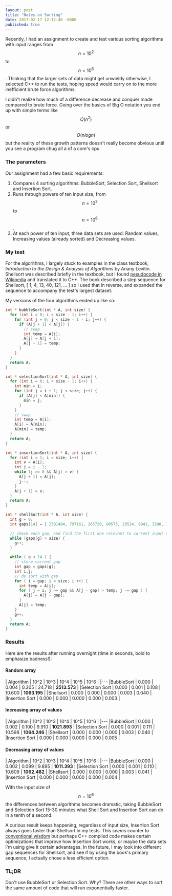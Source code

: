 ```yaml
---
layout: post
title: "Notes on Sorting"
date: 2017-02-17 12:12:48 -0800
published: true
---
```


Recently, I had an assignment to create and test various sorting algorithms with input ranges from $$ n=10^2 $$ to $$ n=10^6 $$. Thinking that the larger sets of data might get unwieldy otherwise, I selected C++ to run the tests, hoping speed would carry on to the more inefficient brute force algorithms.

I didn't realize how much of a difference decrease and conquer made compared to brute force. Going over the basics of Big O notation you end up with simple terms like $$ O(n^2) $$ or $$ O(n log n) $$ but the reality of these growth patterns doesn't really become obvious until you see a program chug all a of a core's cpu.

### The parameters

Our assignment had a few basic requirements:
1. Compares 4 sorting algorithms: BubbleSort, Selection Sort, Shellsort and Insertion Sort.
2. Runs through powers of ten input size, from $$ n=10^2 $$ to $$ n=10^6 $$.
3. At each power of ten input, three data sets are used: Random values, Increasing values (already sorted) and Decreasing values.

### My test

For the algorithms, I largely stuck to examples in the class textbook, *Introduction to the Design & Analysis of Algorithms* by Anany Levitin. Shellsort was described briefly in the textbook, but I found [pesudocode in Wikipedia](https://en.wikipedia.org/wiki/Shellsort#Pseudocode) and translated it to C++. The book described a step sequence for Shellsort, [ 1, 4, 13, 40, 121, ... ] so I used that in reverse, and expanded the sequence to accompany the test's largest dataset.

My versions of the four algorithms ended up like so:

``` c++
int * bubbleSort(int * A, int size) {
  for (int i = 0; i < size - 1; i++) {
    for (int j = 0; j < size - 1 - i; j++) {
      if (A[j + 1] < A[j]) {
        // swap
        int temp = A[j];
        A[j] = A[j + 1];
        A[j + 1] = temp;
      }
    }
  }
  return A;
}

int * selectionSort(int * A, int size) {
  for (int i = 0; i < size - 1; i++) {
    int min = i;
    for (int j = i + 1; j < size; j++) {
      if (A[j] < A[min]) {
        min = j;
      }
    }
    // swap
    int temp = A[i];
    A[i] = A[min];
    A[min] = temp;
  }
  return A;
}

int * insertionSort(int * A, int size) {
  for (int i = 1; i < size; i++) {
    int v = A[i];
    int j = i - 1;
    while (j >= 0 && A[j] > v) {
      A[j + 1] = A[j];
      j--;
    }
    A[j + 1] = v;
  }
  return A;
}

int * shellSort(int * A, int size) {
  int g = 0;
  int gaps[14] = { 2391484, 797161, 265720, 88573, 29524, 9841, 3280, 1093, 364, 121, 40, 13, 4, 1 };

  // check each gap, and find the first one relevant to current input size
  while (gaps[g] > size) {
    g++;
  }

  while ( g < 14 ) {
    // store current gap
    int gap = gaps[g];
    int i,j;
    // do sort with gap
    for ( i = gap; i < size; i ++) {
      int temp = A[i];
      for ( j = i; j >= gap && A[j - gap] > temp; j -= gap ) {
        A[j] = A[j - gap];
      }
      A[j] = temp;
    }
    g++;
  }
  return A;
}
```

### Results

Here are the results after running overnight (time in seconds, bold to emphasize badness!):

#### Random array

| Algorithm | 10^2 |   10^3 |   10^4 |   10^5 |   10^6 |
|---
|BubbleSort | 0.000 |  0.004 |  0.205 |  24.718 | **2513.573** |
|Selection Sort | 0.000 |  0.001 |  0.108 |  10.600 | **1063.195** |
|Shellsort | 0.000 |  0.000 |  0.000 |  0.003  | 0.040 |
|Insertion Sort | 0.000 |  0.000 |  0.000 |  0.000  | 0.003 |

#### Increasing array of values

| Algorithm | 10^2 |   10^3 |   10^4 |   10^5 |   10^6 |
|---
|BubbleSort | 0.000 |  0.002 |  0.100 |  9.910  | **1021.893** |
|Selection Sort | 0.000 |  0.001 |  0.111 |  10.598 | **1064.246** |
|Shellsort | 0.000 |  0.000 |  0.000 |  0.003  | 0.040 |
|Insertion Sort | 0.000 |  0.000 |  0.000 |  0.000  | 0.005 |

#### Decreasing array of values

| Algorithm | 10^2 |   10^3 |   10^4 |   10^5 |   10^6 |
|---
|BubbleSort | 0.000 |  0.002 |  0.099 |  9.895  | **1011.393** |
|Selection Sort | 0.000 |  0.001 |  0.110 |  10.609 | **1062.482** |
|Shellsort | 0.000 |  0.000 |  0.000 |  0.003  | 0.041 |
|Insertion Sort | 0.000 |  0.000 |  0.000 |  0.000  | 0.004 |

With the input size of $$ n=10^6 $$ the differences between algorithms becomes dramatic, taking BubbleSort and Selection Sort 15-30 minutes what Shell Sort and Insertion Sort can do in a tenth of a second.

A curious result keeps happening, regardless of input size, Insertion Sort always goes faster than Shellsort in my tests. This *seems* counter to [conventional wisdom](http://bigocheatsheet.com/) but perhaps C++ compiled code makes certain optimizations that improve how Insertion Sort works, or maybe the data sets I'm using give it certain advantages. In the future, I may look into different gap sequences for Shellsort, and see if by using the book's primary sequence, I actually chose a less efficient option.

### TL;DR

Don't use BubbleSort or Selection Sort. Why? There are other ways to sort the same amount of code that will run exponentially faster.

